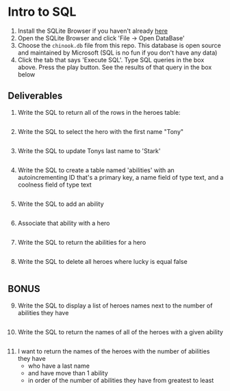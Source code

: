 # Intro to SQL

1. Install the SQLite Browser if you haven't already [here](http://sqlitebrowser.org/)
2. Open the SQLite Browser and click 'File -> Open DataBase'
3. Choose the `chinook.db` file from this repo. This database is open source and maintained by Microsoft (SQL is no fun if you don't have any data)
4. Click the tab that says 'Execute SQL'. Type SQL queries in the box above. Press the play button. See the results of that query in the box below

## Deliverables

1. Write the SQL to return all of the rows in the heroes table:

```SQL

```

2. Write the SQL to select the hero with the first name "Tony"

```SQL

```

3. Write the SQL to update Tonys last name to 'Stark'

```SQL

```

4. Write the SQL to create a table named 'abilities' with an autoincrementing ID that's a primary key, a name field of type text, and a coolness field of type text

```sql

```

5. Write the SQL to add an ability

```sql

```

6. Associate that ability with a hero

```sql

```

7. Write the SQL to return the abilities for a hero

```sql

```

8. Write the SQL to delete all heroes where lucky is equal false
```sql

```


## BONUS 

9. Write the SQL to display a list of heroes names next to the number of abilities they have

```sql

```

10. Write the SQL to return the names of all of the heroes with a given ability

```sql

```

11. I want to return the names of the heroes with the number of abilities they have
    * who have a last name
    * and have move than 1 ability
    * in order of the number of abilities they have from greatest to least

```sql

```
